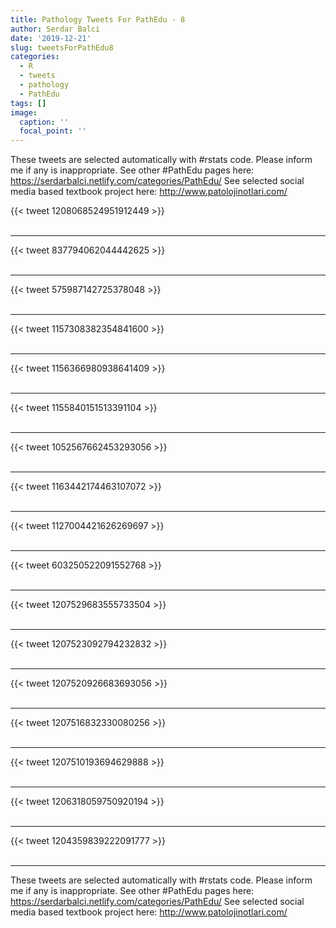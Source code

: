```yaml
---
title: Pathology Tweets For PathEdu - 8
author: Serdar Balci
date: '2019-12-21'
slug: tweetsForPathEdu8
categories:
  - R
  - tweets
  - pathology
  - PathEdu
tags: []
image:
  caption: ''
  focal_point: ''
---
```



These tweets are selected automatically with #rstats code. Please inform me if any is inappropriate.
See other #PathEdu pages here: https://serdarbalci.netlify.com/categories/PathEdu/ 
See selected social media based textbook project here: http://www.patolojinotlari.com/

{{< tweet 1208068524951912449 >}}
<br>
<br>
<hr>
{{< tweet 837794062044442625 >}}
<br>
<br>
<hr>
{{< tweet 575987142725378048 >}}
<br>
<br>
<hr>
{{< tweet 1157308382354841600 >}}
<br>
<br>
<hr>
{{< tweet 1156366980938641409 >}}
<br>
<br>
<hr>
{{< tweet 1155840151513391104 >}}
<br>
<br>
<hr>
{{< tweet 1052567662453293056 >}}
<br>
<br>
<hr>
{{< tweet 1163442174463107072 >}}
<br>
<br>
<hr>
{{< tweet 1127004421626269697 >}}
<br>
<br>
<hr>
{{< tweet 603250522091552768 >}}
<br>
<br>
<hr>
{{< tweet 1207529683555733504 >}}
<br>
<br>
<hr>
{{< tweet 1207523092794232832 >}}
<br>
<br>
<hr>
{{< tweet 1207520926683693056 >}}
<br>
<br>
<hr>
{{< tweet 1207516832330080256 >}}
<br>
<br>
<hr>
{{< tweet 1207510193694629888 >}}
<br>
<br>
<hr>
{{< tweet 1206318059750920194 >}}
<br>
<br>
<hr>
{{< tweet 1204359839222091777 >}}
<br>
<br>
<hr>


These tweets are selected automatically with #rstats code. Please inform me if any is inappropriate.
See other #PathEdu pages here: https://serdarbalci.netlify.com/categories/PathEdu/ 
See selected social media based textbook project here: http://www.patolojinotlari.com/
